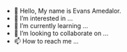 - 👋 Hello, My name is Evans Amedalor.
- 👀 I’m interested in ...
- 🌱 I’m currently learning ...
- 💞️ I’m looking to collaborate on ...
- 📫 How to reach me ...

<!---
EvansPeazy/EvansPeazy is a ✨ special ✨ repository because its `README.md` (this file) appears on your GitHub profile.
You can click the Preview link to take a look at your changes.
--->
